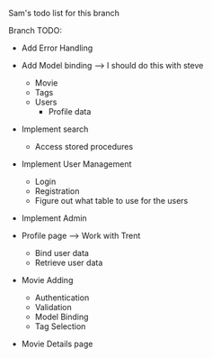 ﻿Sam's todo list for this branch

Branch TODO:

- Add Error Handling
- Add Model binding --> I should do this with steve
	- Movie
	- Tags
	- Users
		- Profile data
- Implement search
	- Access stored procedures
- Implement User Management
	- Login
	- Registration
	- Figure out what table to use for the users
- Implement Admin
- Profile page --> Work with Trent
	- Bind user data
	- Retrieve user data

- Movie Adding
	- Authentication
	- Validation
	- Model Binding
	- Tag Selection
- Movie Details page



